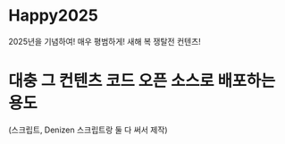 # Happy2025

2025년을 기념하여! 매우 평범하게!
새해 복 쟁탈전 컨텐츠!

# 대충 그 컨텐츠 코드 오픈 소스로 배포하는 용도
(스크립트, Denizen 스크립트랑 둘 다 써서 제작)
